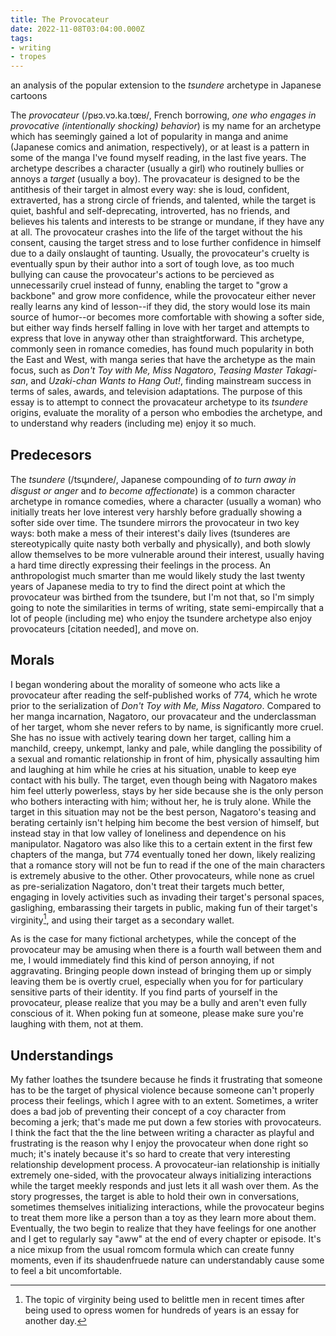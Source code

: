 ```yaml
---
title: The Provocateur
date: 2022-11-08T03:04:00.000Z
tags:
- writing
- tropes
---
```

<!-- # The Provocateur -->
an analysis of the popular extension to the *tsundere* archetype in Japanese cartoons

The *provocateur* (/pʁɔ.vɔ.ka.tœʁ/, French borrowing, *one who engages in provocative (intentionally shocking) behavior*)
is my name for an archetype which has seemingly gained a lot of popularity in manga and anime (Japanese comics and
animation, respectively), or at least is a pattern in some of the manga I've found myself reading, in the last five years.
The archetype describes a character (usually a girl) who routinely bullies or annoys a *target* (usually a boy).
The provacateur is designed to be the antithesis of their target in almost every way: she is loud, confident, extraverted, has a strong
circle of friends, and talented, while the target is quiet, bashful and self-deprecating, introverted, has no friends, and believes his
talents and interests to be strange or mundane, if they have any at all. The provocateur crashes into the life of the target without the
his consent, causing the target stress and to lose further confidence in himself due to a daily onslaught of taunting. Usually,
the provocateur's cruelty is eventually spun by their author into a sort of tough love, as too much bullying can cause the provocateur's
actions to be percieved as unnecessarily cruel instead of funny, enabling the target to "grow a backbone" and grow more confidence,
while the provocateur either never really learns any kind of lesson--if they did, the story would lose its main source of humor--or becomes more comfortable
with showing a softer side, but either way finds herself falling in love with her target and attempts to express that love in anyway other than straightforward.
This archetype, commonly seen in romance comedies, has found much popularity in both the East and West, with manga series that have the archetype as the main focus,
such as *Don't Toy with Me, Miss Nagatoro*, *Teasing Master Takagi-san*, and *Uzaki-chan Wants to Hang Out!*, finding mainstream success in terms of sales,
awards, and television adaptations. The purpose of this essay is to attempt to connect the provacateur archetype to its *tsundere* origins, evaluate the morality
of a person who embodies the archetype, and to understand why readers (including me) enjoy it so much.

## Predecesors

The *tsundere* (/tsɯ̥ndeɾe/, Japanese compounding of *to turn away in disgust or anger* and *to become affectionate*) is a common character archetype in romance comedies,
where a character (usually a woman) who initially treats her love interest very harshly before gradually showing a softer side over time. The tsundere mirrors the
provocateur in two key ways: both make a mess of their interest's daily lives (tsunderes are stereotypically quite nasty both verbally and physically),
and both slowly allow themselves to be more vulnerable around their interest, usually having a hard time directly expressing their feelings in the process. An
anthropologist much smarter than me would likely study the last twenty years of Japanese media to try to find the direct point at which the provocateur was birthed
from the tsundere, but I'm not that, so I'm simply going to note the similarities in terms of writing, state semi-empircally that a lot of people (including me) who enjoy
the tsundere archetype also enjoy provocateurs [citation needed], and move on.

## Morals

I began wondering about the morality of someone who acts like a provocateur after reading the self-published works of 774, which he wrote prior to the
serialization of *Don't Toy with Me, Miss Nagatoro*. Compared to her manga incarnation, Nagatoro, our provacateur and the underclassman of her target, whom she never refers to by
name, is significantly more cruel. She has no issue with actively tearing down her target, calling him a manchild, creepy, unkempt, lanky and pale, while dangling the
possibility of a sexual and romantic relationship in front of him, physically assaulting him and
laughing at him while he cries at his situation, unable to keep eye contact with his bully. The target, even though being with Nagatoro makes him feel
utterly powerless, stays by her side because she is the only person who bothers interacting with him; without her, he is truly alone. While the target in this situation may not
be the best person, Nagatoro's teasing and berating certainly isn't helping him become the best version of himself, but instead stay in that low valley of loneliness and
dependence on his manipulator. Nagatoro was also like this to a certain extent in the first few chapters of the manga, but 774 eventually toned her down,
likely realizing that a romance story will not be fun to read if the one of the main characters is extremely abusive to the other. Other provocateurs, while none as cruel as
pre-serialization Nagatoro, don't treat their targets much better, engaging in lovely activities such as invading their target's personal spaces, gaslighing, embarassing
their targets in public, making fun of their target's virginity[^1], and using their target as a secondary wallet. 

As is the case for many fictional archetypes, while the concept of the provocateur may be amusing when there is a fourth wall between them and me,
I would immediately find this kind of person annoying, if not aggravating. Bringing people down instead of bringing them up or simply leaving them
be is overtly cruel, especially when you for for particulary sensitive parts of their identity. If you find parts of yourself in the provocateur, please
realize that you may be a bully and aren't even fully conscious of it. When poking fun at someone, please make sure you're laughing with them, not at them.

## Understandings


My father loathes the tsundere because he finds it frustrating that someone has to be the target of physical violence because someone can't properly
process their feelings, which I agree with to an extent. Sometimes, a writer does a bad job of preventing their concept of a coy character from becoming a jerk;
that's made me put down a few stories with provocateurs. I think the fact that the the line between writing a character as playful and frustrating is the reason
why I enjoy the provocateur when done right so much; it's inately because it's so hard to create that very interesting relationship development process. A provocateur-ian relationship
is initially extremely one-sided, with the provocateur always initializing interactions while the target meekly responds and just lets it all wash over them. As the story
progresses, the target is able to hold their own in conversations, sometimes themselves initializing interactions, while the provocateur begins to treat them more like
a person than a toy as they learn more about them. Eventually, the two begin to realize that they have feelings for one another and I get to regularly say "aww" at the
end of every chapter or episode. It's a nice mixup from the usual romcom formula which can create funny moments, even if its shaudenfruede nature can understandably
cause some to feel a bit uncomfortable.

[^1]: The topic of virginity being used to belittle men in recent times after being used to opress women for hundreds of years is an essay for another day.
